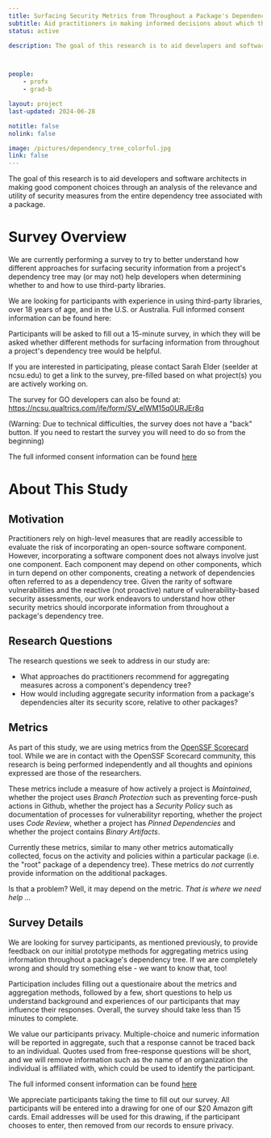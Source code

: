 ```yaml
---
title: Surfacing Security Metrics from Throughout a Package's Dependency Tree (Survey)
subtitle: Aid practitioners in making informed decisions about which third-party packages to use or replace
status: active

description: The goal of this research is to aid developers and software architects in **making good component choices** through an analysis of the relevance and utility of security metrics **from the entire dependency tree** associated with a package.



people:
    - profx
    - grad-b

layout: project
last-updated: 2024-06-28

notitle: false
nolink: false 

image: /pictures/dependency_tree_colorful.jpg
link: false
---
```

The goal of this research is to aid developers and software architects in making good component choices through an analysis of the relevance and utility of security measures from the entire dependency tree associated with a package.

# Survey Overview

We are currently performing a survey to try to better understand how different approaches for surfacing security information from a project's dependency tree may (or may not) help developers when determining whether to and how to use third-party libraries.

We are looking for participants with experience in using third-party libraries, over 18 years of age, and in the U.S. or Australia. Full informed consent information can be found here: 

Participants will be asked to fill out a 15-minute survey, in which they will be asked whether different methods for surfacing information from throughout a project's dependency tree would be helpful.

If you are interested in participating, please contact Sarah Elder (seelder at ncsu.edu) to get a link to the survey, pre-filled based on what project(s) you are actively working on.

The survey for GO developers can also be found at: https://ncsu.qualtrics.com/jfe/form/SV_elWM15q0URJEr8q

(Warning: Due to technical difficulties, the survey does not have a "back" button. If you need to restart the survey you will need to do so from the beginning)

 The full informed consent information can be found [here](https://github.com/RealsearchGroup/RealsearchGroup.github.io/blob/main/misc/26676%20Survey%20Consent%20Form_v4a_release.pdf)

<!-- Survey Link to go Here -->

# About This Study

## Motivation
Practitioners rely on high-level measures that are readily accessible to evaluate the risk of incorporating an open-source software component. However, incorporating a software component does not always involve just one component. Each component may depend on other components, which in turn depend on other components, creating a network of dependencies often referred to as a dependency tree. Given the rarity of software vulnerabilities and the reactive (not proactive) nature of vulnerability-based security assessments, our work endeavors to understand how other security metrics should incorporate information from throughout a package's dependency tree.



## Research Questions
The research questions we seek to address in our study are:
 - What approaches do practitioners recommend for aggregating measures across a component's dependency tree?
 - How would including aggregate security information from a package's dependencies alter its security score, relative to other packages?


## Metrics
 As part of this study, we are using metrics from the [OpenSSF Scorecard](https://securityscorecards.dev) tool. While we are in contact with the OpenSSF Scorecard community, this research is being performed independently and all thoughts and opinions expressed are those of the researchers.

These metrics include a measure of how actively a project is *Maintained*, whether the project uses *Branch Protection* such as preventing force-push actions in Github, whether the project has a *Security Policy* such as documentation of processes for vulnerabilityr reporting, whether the project uses *Code Review*, whether a project has *Pinned Dependencies* and whether the project contains *Binary Artifacts*.

Currently these metrics, similar to many other metrics automatically collected, focus on the activity and policies within a particular package (i.e. the "root" package of a dependency tree). These metrics do *not* currently provide information on the additional packages.

Is that a problem? Well, it may depend on the metric. *That is where we need help ...*

## Survey Details
We are looking for survey participants, as mentioned previously, to provide feedback on our initial prototype methods for aggregating metrics using information throughout a package's dependency tree. If we are completely wrong and should try something else - we want to know that, too!

Participation includes filling out a questionaire about the metrics and aggregation methods, followed by a few, short questions to help us understand background and experiences of our participants that may influence their responses. Overall, the survey should take less than 15 minutes to complete.

 We value our participants privacy. Multiple-choice and numeric information will be reported in aggregate, such that a response cannot be traced back to an individual. Quotes used from free-response questions will be short, and we will remove information such as the name of an organization the individual is affiliated with, which could be used to identify the participant. 

 The full informed consent information can be found [here](https://github.com/RealsearchGroup/RealsearchGroup.github.io/blob/main/misc/26676%20Survey%20Consent%20Form_v4a_release.pdf)

 We appreciate participants taking the time to fill out our survey. All participants will be entered into a drawing for one of our $20 Amazon gift cards. Email addresses will be used for this drawing, if the participant chooses to enter, then removed from our records to ensure privacy.



<!-- Survey Link to go Here -->








